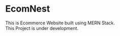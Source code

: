 # EcomNest
This is Ecommerce Website built using MERN Stack.   
This Project is under development.  
